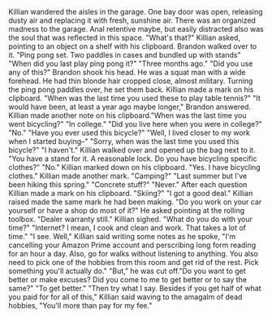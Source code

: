 Killian wandered the aisles in the garage. 
One bay door was open, releasing dusty air and replacing it with fresh, sunshine air.
There was an organized madness to the garage. Anal retentive maybe, but easily distracted also was the soul that was reflected in this space. 
"What's that?" Killian asked, pointing to an object on a shelf with his clipboard. 
Brandon walked over to it. "Ping pong set. Two paddles in cases and bundled up with stands" 
"When did you last play ping pong it?"
"Three months ago."
"Did you use any of this?" 
Brandon shook his head. He was a squat man with a wide forehead. He had thin blonde hair cropped close, almost military. Turning the ping pong paddles over, he set them back.
Killian made a mark on his clipboard. "When was the last time you used these to play table tennis?" 
"It would have been, at least a year ago maybe longer," Brandon answered.
Killian made another note on his clipboard."When was the last time you went bicycling?"
"In college."
"Did you live here when you were in college?"
"No."
"Have you ever used this bicycle?"
"Well, I lived closer to my work when I started buying–"
"Sorry, when was the last time you used this bicycle?"
"I haven't." Killian walked over and opened up the bag next to it. 
"You have a stand for it. A reasonable lock. Do you have bicycling specific clothes?"
"No." Killian marked down on his clipboard.
"Yes. I have bicycling clothes." Killian made another mark.
"Camping?" 
"Last summer but I've been hiking this spring."
"Concrete stuff?" 
"Never." After each question Killian made a mark on his clipboard. 
"Skiing?" 
"I got a good deal." Killian raised made the same mark he had been making.
"Do you work on your car yourself or have a shop do most of it?" He asked pointing at the rolling toolbox. 
"Dealer warranty still." Killian sighed. 
"What do you do with your time?"
"Internet? I mean, I cook and clean and work. That takes a lot of time."
"I see. Well," Killian said writing some notes as he spoke, "I'm cancelling your Amazon Prime account and perscribing long form reading for an hour a day. Also, go for walks without listening to anything. You also need to pick one of the hobbies from this room and get rid of the rest. Pick something you'll actually do." 
"But," he was cut off."Do you want to get better or make excuses? Did you come to me to get better or to say the same?"
"To get better."
"Then try what I say. Besides if you get half of what you paid for for all of this," Killian said waving to the amagalm of dead hobbies, "You'll more than pay for my fee." 